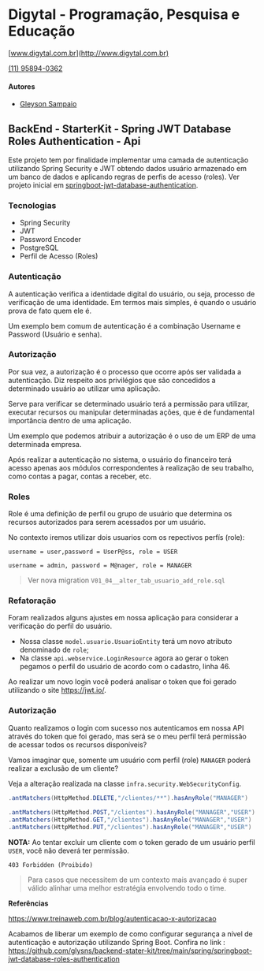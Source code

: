 # Digytal - Programação, Pesquisa e Educação
[www.digytal.com.br](http://www.digytal.com.br)

[(11) 95894-0362](https://api.whatsapp.com/send?phone=5511958940362)


#### Autores
- [Gleyson Sampaio](https://github.com/glysns)

## BackEnd - StarterKit - Spring JWT Database Roles Authentication - Api

Este projeto tem por finalidade implementar uma camada de autenticação utilizando Spring Security e JWT obtendo dados usuário armazenado em um banco de dados e aplicando regras de perfis de acesso (roles). Ver projeto inicial em [springboot-jwt-database-authentication](https://github.com/glysns/backend-stater-kit/tree/main/spring/springboot-jwt-database-authentication).

### Tecnologias

* Spring Security
* JWT
* Password Encoder
* PostgreSQL
* Perfil de Acesso (Roles)

### Autenticação

A autenticação verifica a identidade digital do usuário, ou seja, processo de verificação de uma identidade. Em termos mais simples, é quando o usuário prova de fato quem ele é.

Um exemplo bem comum de autenticação é a combinação Username e Password (Usuário e senha).

### Autorização

Por sua vez, a autorização é o processo que ocorre após ser validada a autenticação. Diz respeito aos privilégios que são concedidos a determinado usuário ao utilizar uma aplicação.

Serve para verificar se determinado usuário terá a permissão para utilizar, executar recursos ou manipular determinadas ações, que é de fundamental importância dentro de uma aplicação.

Um exemplo que podemos atribuir a autorização é o uso de um ERP de uma determinada empresa.

Após realizar a autenticação no sistema, o usuário do financeiro terá acesso apenas aos módulos correspondentes à realização de seu trabalho, como contas a pagar, contas a receber, etc.

### Roles

Role é uma definição de perfil ou grupo de usuário que determina os recursos autorizados para serem acessados por um usuário.

No contexto iremos utilizar dois usuarios com os repectivos perfís (role):

```
username = user,password = UserP@ss, role = USER

username = admin, password = M@nager, role = MANAGER
```

>Ver nova migration `V01_04__alter_tab_usuario_add_role.sql`

### Refatoração

Foram realizados alguns ajustes em nossa aplicação para considerar a verificação do perfil do usuário.

* Nossa classe `model.usuario.UsuarioEntity` terá um novo atributo denominado de `role`;
* Na classe `api.webservice.LoginResource` agora ao gerar o token pegamos o perfil do usuário de acordo com o cadastro, linha 46.

Ao realizar um novo login você poderá analisar o token que foi gerado utilizando o site https://jwt.io/.

### Autorização

Quanto realizamos o login com sucesso nos autenticamos em nossa API através do token que foi gerado, mas será se o meu perfil terá permissão de acessar todos os recursos disponíveis?

Vamos imaginar que, somente um usuário com perfil (role) `MANAGER` poderá realizar a exclusão de um cliente?

Veja a alteração realizada na classe `infra.security.WebSecurityConfig`.


```java
.antMatchers(HttpMethod.DELETE,"/clientes/**").hasAnyRole("MANAGER")
                
.antMatchers(HttpMethod.POST,"/clientes").hasAnyRole("MANAGER","USER")
.antMatchers(HttpMethod.GET,"/clientes").hasAnyRole("MANAGER","USER")
.antMatchers(HttpMethod.PUT,"/clientes").hasAnyRole("MANAGER","USER")
```

**NOTA:** Ao tentar excluir um cliente com o token gerado de um usuário perfil `USER`, você não deverá ter permissão.

```
403 Forbidden (Proibido) 
```

>Para casos que necessitem de um contexto mais avançado é super válido alinhar uma melhor estratégia envolvendo todo o time.

**Referências**

https://www.treinaweb.com.br/blog/autenticacao-x-autorizacao

Acabamos de liberar um exemplo de como configurar segurança a nível de autenticação e autorização utilizando Spring Boot.
Confira no link : https://github.com/glysns/backend-stater-kit/tree/main/spring/springboot-jwt-database-roles-authentication